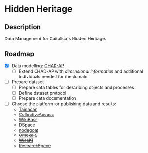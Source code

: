 # Hidden Heritage

## Description

Data Management for Cattolica's Hidden Heritage.

## Roadmap

- [x] Data modelling: [CHAD-AP](https://w3id.org/dharc/ontology/chad-ap)
    - [ ] Extend CHAD-AP with _dimensional information_ and additional individuals needed for the domain
- [ ] Prepare dataset
    - [ ] Prepare data tables for describing objects and processes
    - [ ] Define dataset protocol
    - [ ] Prepare data documentation
- [ ] Choose the platform for publishing data and results:
    - [Tainacan](https://wordpress.org/plugins/tainacan/)
    - [CollectiveAccess](https://www.collectiveaccess.org/)
    - [WikiBase](https://wikiba.se/)
    - [DSpace](https://dspace.org/)
    - [nodegoat](https://github.com/nodegoat/nodegoat)
    - ~~[Omeka S](https://omeka.org/s/)~~
    - ~~[WissKI](https://wiss-ki.eu/)~~
    - ~~[ResearchSpace](https://researchspace.org/)~~